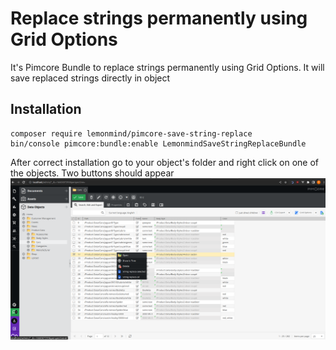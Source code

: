 # Replace strings permanently using Grid Options

It's Pimcore Bundle to replace strings permanently using Grid Options. It will save replaced strings directly in object

## Installation

```
composer require lemonmind/pimcore-save-string-replace
bin/console pimcore:bundle:enable LemonmindSaveStringReplaceBundle
```

After correct installation go to your object's folder and right click on one of the objects.
Two buttons should appear
![](docs/replace_string_home.png)

